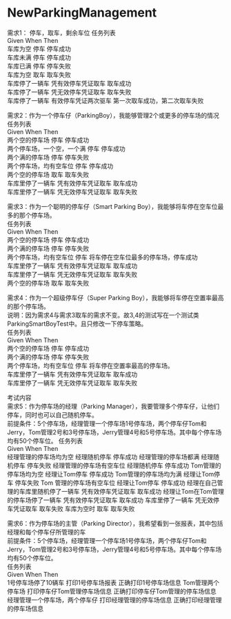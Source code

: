 NewParkingManagement
====================
需求1： 停车，取车，剩余车位 
任务列表	
Given  	When			Then	
车库为空	停车			停车成功        
车库未满	停车			停车成功        
车库已满	停车			停车失败        
车库为空	取车			取车失败        
车库停了一辆车	凭有效停车凭证取车	取车成功        
车库停了一辆车	凭无效停车凭证取车	取车失败        
车库停了一辆车	有效停车凭证两次驱车	第一次取车成功，第二次取车失败   

需求2：作为一个停车仔（ParkingBoy），我能够管理2个或更多的停车场的情况
任务列表		  	
Given				When			Then			
两个空的停车场			停车			停车成功	
两个停车场，一个空，一个满	停车			停车成功		
两个满的停车场			停车			停车失败	
两个停车场，均有空车位		停车			停车成功	
两个空的停车场			取车			取车失败	
车库里停了一辆车	凭有效停车凭证取车		取车成功	
车库里停了一辆车	凭无效停车凭证取车		取车失败	
	
需求3：作为一个聪明的停车仔（Smart Parking Boy），我能够将车停在空车位最多的那个停车场。	
任务列表		
Given			When			Then		
两个空的停车场		停车			停车成功	
两个满的停车场		停车			停车失败	
两个停车场，均有空车位	停车			将车停在空车位最多的停车场，停车成功	
车库里停了一辆车	凭有效停车凭证取车	取车成功	
车库里停了一辆车	凭无效停车凭证取车	取车失败	
两个空的停车场		取车			取车失败	

需求4：作为一个超级停车仔（Super Parking Boy），我能够将车停在空置率最高的那个停车场。		
说明：因为需求4与需求3取车的需求不变。故3,4的测试写在一个测试类ParkingSmartBoyTest中。且只修改一下停车策略。		 
任务列表		
Given			When			Then		
两个空的停车场	       	停车			停车成功	
两个满的停车场		停车			停车失败	
两个停车场，均有空车位	停车			将车停在空置率最高的停车场。	
车库里停了一辆车	凭有效停车凭证取车	取车成功	
车库里停了一辆车	凭无效停车凭证取车	取车失败	
	
考试内容		
需求5：作为停车场的经理（Parking Manager），我要管理多个停车仔，让他们停车，同时也可以自己随机停车。		
前提条件：5个停车场，经理管理一个停车场1号停车场，两个停车仔Tom和Jerry，Tom管理2号和3号停车场，Jerry管理4号和5号停车场。其中每个停车场均有50个停车位。	
任务列表		
Given				       	        When			   Then		
经理管理的停车场均为空			        经理随机停车		   停车成功	
经理管理的停车场都满			        经理随机停车		   停车失败	
经理管理的停车场有空车位		        经理随机停车		   停车成功	
Tom管理的停车场均为空			        经理让Tom停车	           停车成功	
Tom管理的停车场均为满		                经理让Tom停车		   停车失败	
Tom 管理的停车场有空车位		        经理让Tom停车		   停车成功	
经理在自己管理的车库里随机停了一辆车	        凭有效停车凭证取车	   取车成功	
经理让Tom在Tom管理的停车场停了一辆车	        凭有效停车凭证取车	   取车成功	
车库里停了一辆车			        凭无效停车凭证取车	   取车失败	
车库为空时				        取车			   取车失败	
	
需求6：作为停车场的主管（Parking Director），我希望看到一张报表，其中包括经理和每个停车仔所管理的车		
前提条件：5个停车场，经理管理一个停车场1号停车场，两个停车仔Tom和Jerry，Tom管理2号和3号停车场，Jerry管理4号和5号停车场。其中每个停车场均有50个停车位。		
任务列表	
Given	 					When					Then		
1号停车场停了10辆车				打印1号停车场报表			正确打印1号停车场信息	
Tom管理两个停车场				打印停车仔Tom管理停车场信息		正确打印停车仔Tom管理的停车场信息	
经理管理一个停车场，两个停车仔			打印经理管理的停车场信息		正确打印经理管理的停车场信息	

